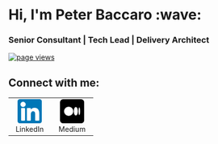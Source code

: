 <h1 align="left" id="peterbaccaro-title">Hi, I'm Peter Baccaro :wave:</h1>
<h3 align="left">Senior Consultant | Tech Lead | Delivery Architect</h3>


<p align="left">
  <a href="https://github.com/peterbaccaro/peterbaccaro">
    <img src="https://komarev.com/ghpvc/?username=peterbaccaro" alt="page views" />
  </a>
</p>

<h2 align="left">Connect with me:</h2>

<table>
  <tr>
    <td align="center" width="70">
      <a href="https://www.linkedin.com/in/peterbaccaro">
        <img src="./img/linkedin-original.png" width="48" height="48" alt="LinkedIn" />
      </a>
      <br>LinkedIn
    </td>
    <td align="center" width="70">
      <a href="https://medium.com/@pbacc.uk">
        <img src="./img/medium-original.png" width="48" height="48" alt="Python" />
      </a>
      <br>Medium
    </td>
</tr>
</table>
